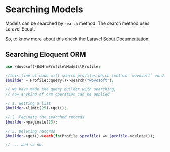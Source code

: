 # Searching Models

Models can be searched by `search` method. The search method uses Laravel Scout.

So, to know more about this check the Laravel [Scout Documentation](https://laravel.com/docs/9.x/scout#main-content).

## Searching Eloquent ORM

```php
use \Wovosoft\BdHrmProfile\Models\Profile;

//this line of code will search profiles which contain `wovosoft` word.
$builder = Profile::query()->search("wovosoft");

// we have made the query builder with searching,
// now anykind of orm operation can be applied

// 1. Getting a list
$builder->limit(25)->get();

// 2. Paginate the searched records
$builder->paginate(15);

// 3. Deleting records
$builder->get()->each(fn(Profile $profile) => $profile->delete());

// ....and so on.
```
